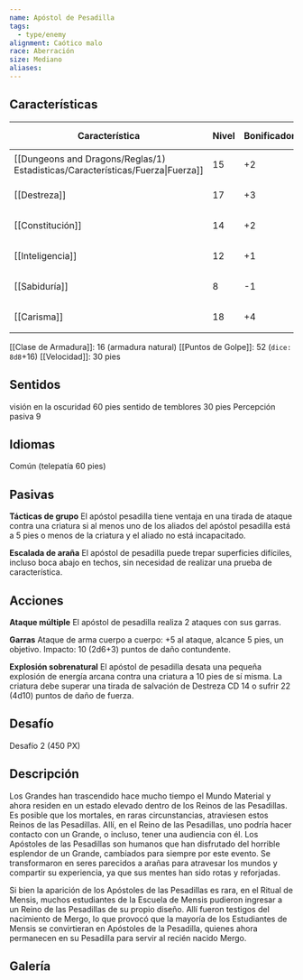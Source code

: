 ```yaml
---
name: Apóstol de Pesadilla
tags:
  - type/enemy
alignment: Caótico malo
race: Aberración
size: Mediano
aliases:
---
```


## Características

| Característica                                                                 | Nivel | Bonificador | Lanzar dado      |
| ------------------------------------------------------------------------------ | ----- | ----------- | ---------------- |
| [[Dungeons and Dragons/Reglas/1) Estadisticas/Características/Fuerza\|Fuerza]] | 15    | +2          | `dice: 1d20 + 0` |
| [[Destreza]]                                                                   | 17    | +3          | `dice: 1d20 + 0` |
| [[Constitución]]                                                               | 14    | +2          | `dice: 1d20 + 0` |
| [[Inteligencia]]                                                               | 12    | +1          | `dice: 1d20 + 0` |
| [[Sabiduría]]                                                                  | 8     | -1          | `dice: 1d20 + 0` |
| [[Carisma]]                                                                    | 18    | +4          | `dice: 1d20 + 0` |

[[Clase de Armadura]]: 16 (armadura natural)
[[Puntos de Golpe]]: 52 (`dice: 8d8`+16)
[[Velocidad]]: 30 pies

## Sentidos

visión en la oscuridad 60 pies
sentido de temblores 30 pies 
Percepción pasiva 9

## Idiomas

Común (telepatía 60 pies)

## Pasivas

**Tácticas de grupo**
El apóstol pesadilla tiene ventaja en una tirada de ataque contra una criatura si al menos uno de los aliados del apóstol pesadilla está a 5 pies o menos de la criatura y el aliado no está incapacitado.

**Escalada de araña**
El apóstol de pesadilla puede trepar superficies difíciles, incluso boca abajo en techos, sin necesidad de realizar una prueba de característica.

## Acciones

**Ataque múltiple**
El apóstol de pesadilla realiza 2 ataques con sus garras.

**Garras**
Ataque de arma cuerpo a cuerpo: +5 al ataque, alcance 5 pies, un objetivo.
Impacto: 10 (2d6+3) puntos de daño contundente.

**Explosión sobrenatural**
El apóstol de pesadilla desata una pequeña explosión de energía arcana contra una criatura a 10 pies de sí misma. La criatura debe superar una tirada de salvación de Destreza CD 14 o sufrir 22 (4d10) puntos de daño de fuerza.

## Desafío

Desafío 2 (450 PX)

## Descripción

Los Grandes han trascendido hace mucho tiempo el Mundo Material y ahora residen en un estado elevado dentro de los Reinos de las Pesadillas. Es posible que los mortales, en raras
circunstancias, atraviesen estos Reinos de las Pesadillas. Allí, en el Reino de las Pesadillas, uno podría hacer contacto con un Grande, o incluso, tener una audiencia con él.
Los Apóstoles de las Pesadillas son humanos que han disfrutado del horrible esplendor de un Grande, cambiados para siempre por este evento. Se transformaron en seres parecidos a arañas para atravesar los mundos y compartir su experiencia, ya que sus mentes han sido rotas y reforjadas.

Si bien la aparición de los Apóstoles de las Pesadillas es rara, en el Ritual de Mensis, muchos estudiantes de la Escuela de Mensis pudieron ingresar a un Reino de las Pesadillas de su propio diseño. Allí fueron testigos del nacimiento de Mergo, lo que provocó que la mayoría de los Estudiantes de Mensis se convirtieran en Apóstoles de la Pesadilla, quienes ahora permanecen en su Pesadilla para servir al recién nacido Mergo.

## Galería


